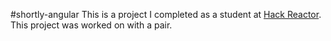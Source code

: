 #shortly-angular
This is a project I completed as a student at [Hack Reactor](http://hackreactor.com). This project was worked on with a pair.